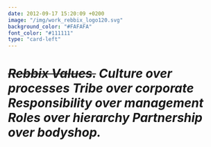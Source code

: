 ```yaml
---
date: 2012-09-17 15:20:09 +0200
image: "/img/work_rebbix_logo120.svg"
background_color: "#FAFAFA"
font_color: "#111111"
type: "card-left"
---
```

# *~~Rebbix Values.~~ Culture over processes Tribe over corporate Responsibility over management Roles over hierarchy Partnership over bodyshop.*

